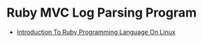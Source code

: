 # Ruby MVC Log Parsing Program
* [Introduction To Ruby Programming Language On Linux](https://linuxacademy.com/cp/coursescheduler/view/id/67280)

